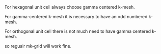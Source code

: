 For hexagonal unit cell always choose gamma centered k-mesh.

For gamma-centered k-mesh it is necessary to have an odd numbered k-mesh.

For orthogonal unit cell there is not much need to have gamma centered k-mesh.

so regualr mk-grid will work fine.